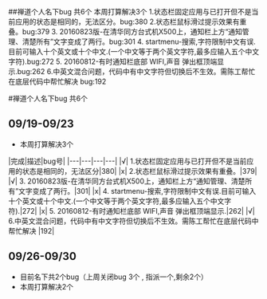 ##禅道个人名下bug 共6个 本周打算解决3个
      1.状态栏固定应用与已打开但不是当前应用的状态是相同的，无法区分。bug:380
      2.状态栏鼠标滑过提示效果有重叠。bug:379
      3. 20160823版-在清华同方台式机X500上，通知栏上方“通知管理、清楚所有”文字变成了两行。bug:301
      4. startmenu-搜索,字符限制中文有误.目前可输入十个英文或十个中文.(一个中文等于两个英文字符,最多应输入五个中文字符).bug:272
      5. 20160812-有时通知栏底部 WIFI,声音 弹出框顶端显示.bug:262
      6.中英文混合问题，代码中有中文字符但切换后不生效。需陈工帮忙在底层代码中帮忙解决 bug:192

#禅道个人名下bug 共6个 
## 09/19-09/23
- 本周打算解决3个

|完成|描述|bug号|
|---|---|---|---|
|√| 1.状态栏固定应用与已打开但不是当前应用的状态是相同的，无法区分|380|
|x| 2.状态栏鼠标滑过提示效果有重叠。|379|
|√| 3. 20160823版-在清华同方台式机X500上，通知栏上方“通知管理、清楚所有”文字变成了两行。|301|
|x| 4. startmenu-搜索,字符限制中文有误.目前可输入十个英文或十个中文.(一个中文等于两个英文字符,最多应输入五个中文字符).|272|
|x| 5. 20160812-有时通知栏底部 WIFI,声音 弹出框顶端显示.|262|
|√| 6.中英文混合问题，代码中有中文字符但切换后不生效。需陈工帮忙在底层代码中帮忙解决 |192|


## 09/26-09/30 
- 目前名下共2个bug（上周关闭bug 3个 , 指派一个,剩余2个）
- 本周打算解决2个
